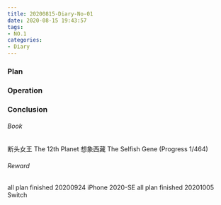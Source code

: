 ```yaml
---
title: 20200815-Diary-No-01
date: 2020-08-15 19:43:57
tags:
- NO.1
categories:
- Diary
---
```


### Plan 




### Operation


 
### Conclusion



###### Book	
断头女王
The 12th Planet
想象西藏
The Selfish Gene (Progress 1/464)

###### Reward 
all plan finished 20200924 iPhone 2020-SE
all plan finished 20201005 Switch
